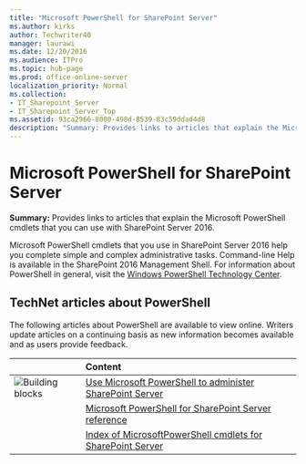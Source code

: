 ```yaml
---
title: "Microsoft PowerShell for SharePoint Server"
ms.author: kirks
author: Techwriter40
manager: laurawi
ms.date: 12/20/2016
ms.audience: ITPro
ms.topic: hub-page
ms.prod: office-online-server
localization_priority: Normal
ms.collection:
- IT_Sharepoint_Server
- IT_Sharepoint_Server_Top
ms.assetid: 93ca2966-8000-498d-8539-83c59ddad4d8
description: "Summary: Provides links to articles that explain the Microsoft PowerShell cmdlets that you can use with SharePoint Server 2016."
---
```


# Microsoft PowerShell for SharePoint Server

 **Summary:** Provides links to articles that explain the Microsoft PowerShell cmdlets that you can use with SharePoint Server 2016. 
  
Microsoft PowerShell cmdlets that you use in SharePoint Server 2016 help you complete simple and complex administrative tasks. Command-line Help is available in the SharePoint 2016 Management Shell. For information about PowerShell in general, visit the [Windows PowerShell Technology Center](https://go.microsoft.com/fwlink/p/?LinkId=167152).
  
## TechNet articles about PowerShell

The following articles about PowerShell are available to view online. Writers update articles on a continuing basis as new information becomes available and as users provide feedback.
  
||**Content**|
|:-----|:-----|
|![Building blocks](media/mod_icon_buildingblock_M.png)|[Use Microsoft PowerShell to administer SharePoint Server](use-microsoft-powershell-to-administer-sharepoint-server.md) <br/> |
||[Microsoft PowerShell for SharePoint Server reference](microsoft-powershell-for-sharepoint-server-reference/microsoft-powershell-for-sharepoint-server-reference.md) <br/> |
||[Index of MicrosoftPowerShell cmdlets for SharePoint Server](index-of-microsoftpowershell-cmdlets.md) <br/> |
   

